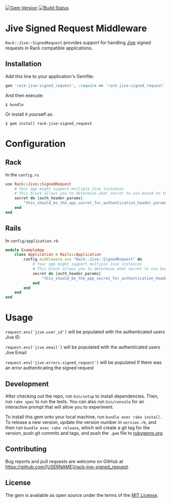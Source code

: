 [![Gem Version](https://badge.fury.io/rb/rack-jive-signed_request.svg)](http://badge.fury.io/rb/rack-jive-signed_request)
[![Build Status](https://travis-ci.org/butchmarshall/rack-jive-signed_request.svg?branch=master)](https://travis-ci.org/butchmarshall/rack-jive-signed_request)

# Jive Signed Request Middleware

`Rack::Jive::SignedRequest` provides support for handling [Jive](https://www.jivesoftware.com/) signed requests in Rack compatible applications.

## Installation

Add this line to your application's Gemfile:

```ruby
gem 'rack-jive-signed_request', :require => 'rack-jive-signed_request'
```

And then execute:

    $ bundle

Or install it yourself as:

    $ gem install rack-jive-signed_request

# Configuration

## Rack

In the `config.ru`

```ruby
use Rack::Jive::SignedRequest
	# Your app might support multiple Jive instances
	# This block allows you to determine what secret to use based on the Authorization header
	secret do |auth_header_params|
		"this_should_be_the_app_secret_for_authentication_header_params"
	end
end
```

## Rails

In `config/application.rb`
```ruby
module ExampleApp
	class Application < Rails::Application
		config.middleware.use "Rack::Jive::SignedRequest" do
			# Your app might support multiple Jive instances
			# This block allows you to determine what secret to use based on the Authorization header
			secret do |auth_header_params|
				"this_should_be_the_app_secret_for_authentication_header_params"
			end
		end
	end
end
```

# Usage

`request.env['jive.user_id']` will be populated with the authenticated users Jive ID

`request.env['jive.email']` will be populated with the authenticated users Jive Email

`request.env['jive.errors.signed_request']` will be populated if there was an error authenticating the signed request

## Development

After checking out the repo, run `bin/setup` to install dependencies. Then, run `rake spec` to run the tests. You can also run `bin/console` for an interactive prompt that will allow you to experiment.

To install this gem onto your local machine, run `bundle exec rake install`. To release a new version, update the version number in `version.rb`, and then run `bundle exec rake release`, which will create a git tag for the version, push git commits and tags, and push the `.gem` file to [rubygems.org](https://rubygems.org).

## Contributing

Bug reports and pull requests are welcome on GitHub at https://github.com/[USERNAME]/rack-jive-signed_request.


## License

The gem is available as open source under the terms of the [MIT License](http://opensource.org/licenses/MIT).

